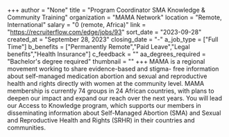+++
author = "None"
title = "Program Coordinator SMA Knowledge & Community Training"
organization = "MAMA Network"
location = "Remote, International"
salary = "0 (remote, Africa)"
link = "https://recruiterflow.com/edge/jobs/93"
sort_date = "2023-09-28"
created_at = "September 28, 2023"
closing_date = "-"
a_job_type = ["Full Time"]
b_benefits = ["Permanently Remote","Paid Leave","Legal benefits","Health Insurance"]
c_feedback = ""
aa_degrees_required = "Bachelor's degree required"
thumbnail = ""
+++
MAMA is a regional  movement working  to  share evidence-based   and   stigma- free information about self-managed medication abortion and sexual and reproductive health and rights directly with women at the community level. MAMA membership is currently 74 groups in 24 African countries, with plans to deepen our impact and expand our reach over the next years.  You will lead our Access to Knowledge program, which supports our members in disseminating information about Self-Managed Abortion (SMA) and Sexual and Reproductive Health and Rights  (SRHR) in their countries and communities. 